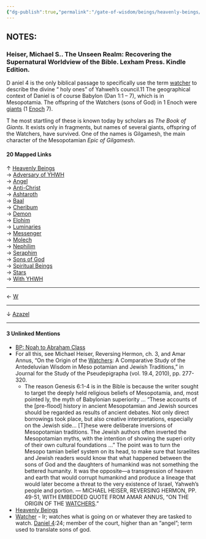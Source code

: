```yaml
---
{"dg-publish":true,"permalink":"/gate-of-wisdom/beings/heavenly-beings/watchers/","tags":["thebrain","GateWisdom","nothome","HeavenlyBeing","W"]}
---
```



## NOTES:

### Heiser, Michael S.. The Unseen Realm: Recovering the Supernatural Worldview of the Bible. Lexham Press. Kindle Edition.

  

D aniel 4 is the only biblical passage to specifically use the term [watcher](https://app.thebrain.com/brain/9d9e6e01-35d1-431b-8520-6e7ad360f8ce/Watchers?name=Watchers) to describe the divine “ holy ones” of Yahweh’s council.11 The geographical context of Daniel is of course Babylon (Dan 1:1 – 7), which is in Mesopotamia. The offspring of the Watchers (sons of God) in 1 Enoch were [giants](https://app.thebrain.com/brain/9d9e6e01-35d1-431b-8520-6e7ad360f8ce/Giant?name=Giant) (1 [Enoch](https://app.thebrain.com/brain/9d9e6e01-35d1-431b-8520-6e7ad360f8ce/Enoch116TheFallenAngels?name=Enoch%201-16%20The%20Fallen%20angels) 7).

  

T he most startling of these is known today by scholars as *The Book of Giants*. It exists only in fragments, but names of several giants, offspring of the Watchers, have survived. One of the names is Gilgamesh, the main character of the Mesopotamian *Epic of Gilgamesh*.

#### 20 Mapped Links

↑ [Heavenly Beings](https://app.thebrain.com/brain/9d9e6e01-35d1-431b-8520-6e7ad360f8ce/brain/9d9e6e01-35d1-431b-8520-6e7ad360f8ce/a2b06c00-a5b8-4f13-8677-ca03dc702389)  
→ [Adversary of YHWH](https://app.thebrain.com/brain/9d9e6e01-35d1-431b-8520-6e7ad360f8ce/brain/9d9e6e01-35d1-431b-8520-6e7ad360f8ce/9f2fe433-5c71-41c7-9875-63c2ab064e32)  
→ [Angel](https://app.thebrain.com/brain/9d9e6e01-35d1-431b-8520-6e7ad360f8ce/brain/9d9e6e01-35d1-431b-8520-6e7ad360f8ce/74b0d845-051b-46dc-8171-2a8067fae50c)  
→ [Anti-Christ](https://app.thebrain.com/brain/9d9e6e01-35d1-431b-8520-6e7ad360f8ce/brain/9d9e6e01-35d1-431b-8520-6e7ad360f8ce/e366452e-7779-4b81-a771-0bc6a4afff0b)  
→ [Ashtaroth](https://app.thebrain.com/brain/9d9e6e01-35d1-431b-8520-6e7ad360f8ce/brain/9d9e6e01-35d1-431b-8520-6e7ad360f8ce/c8754edb-f2a1-4718-8153-7a37415df619)  
→ [Baal](https://app.thebrain.com/brain/9d9e6e01-35d1-431b-8520-6e7ad360f8ce/brain/9d9e6e01-35d1-431b-8520-6e7ad360f8ce/52ae99ef-4f00-4df2-b991-28527bcb95d5)  
→ [Cheribum](https://app.thebrain.com/brain/9d9e6e01-35d1-431b-8520-6e7ad360f8ce/brain/9d9e6e01-35d1-431b-8520-6e7ad360f8ce/b15dddf0-e723-4cbf-b294-f26beb7272bc)  
→ [Demon](https://app.thebrain.com/brain/9d9e6e01-35d1-431b-8520-6e7ad360f8ce/brain/9d9e6e01-35d1-431b-8520-6e7ad360f8ce/d3c90959-a6f0-41f9-9d81-74bcdeb34c77)  
→ [Elohim](https://app.thebrain.com/brain/9d9e6e01-35d1-431b-8520-6e7ad360f8ce/brain/9d9e6e01-35d1-431b-8520-6e7ad360f8ce/85810880-89b8-4656-b570-36ef84538be1)  
→ [Luminaries](https://app.thebrain.com/brain/9d9e6e01-35d1-431b-8520-6e7ad360f8ce/brain/9d9e6e01-35d1-431b-8520-6e7ad360f8ce/1b5db18d-382b-4d42-9e8d-0030fb2f01bc)  
→ [Messenger](https://app.thebrain.com/brain/9d9e6e01-35d1-431b-8520-6e7ad360f8ce/brain/9d9e6e01-35d1-431b-8520-6e7ad360f8ce/7a2264d2-dd7b-46fb-b0e1-7425140cca8a)  
→ [Molech](https://app.thebrain.com/brain/9d9e6e01-35d1-431b-8520-6e7ad360f8ce/brain/9d9e6e01-35d1-431b-8520-6e7ad360f8ce/f98c172d-3db3-44a6-9bce-5fc0ac69bae9)  
→ [Nephilim](https://app.thebrain.com/brain/9d9e6e01-35d1-431b-8520-6e7ad360f8ce/brain/9d9e6e01-35d1-431b-8520-6e7ad360f8ce/de872c94-dd27-4e1d-8be8-0fdeb5aa828f)  
→ [Seraphim](https://app.thebrain.com/brain/9d9e6e01-35d1-431b-8520-6e7ad360f8ce/brain/9d9e6e01-35d1-431b-8520-6e7ad360f8ce/28c8ee36-150b-4112-b521-f8ac734c9030)  
→ [Sons of God](https://app.thebrain.com/brain/9d9e6e01-35d1-431b-8520-6e7ad360f8ce/brain/9d9e6e01-35d1-431b-8520-6e7ad360f8ce/7756e509-14fe-4791-b13b-830aa168727a)  
→ [Spiritual Beings](https://app.thebrain.com/brain/9d9e6e01-35d1-431b-8520-6e7ad360f8ce/brain/9d9e6e01-35d1-431b-8520-6e7ad360f8ce/1bd135e9-c363-4d6b-b78b-016b5d27a871)  
→ [Stars](https://app.thebrain.com/brain/9d9e6e01-35d1-431b-8520-6e7ad360f8ce/brain/9d9e6e01-35d1-431b-8520-6e7ad360f8ce/9396ae38-27c5-4691-95af-063296a8499d)  
→ [With YHWH](https://app.thebrain.com/brain/9d9e6e01-35d1-431b-8520-6e7ad360f8ce/brain/9d9e6e01-35d1-431b-8520-6e7ad360f8ce/068fcadf-5cba-45ea-b18b-b090281e9598)

---

← [W](https://app.thebrain.com/brain/9d9e6e01-35d1-431b-8520-6e7ad360f8ce/brain/9d9e6e01-35d1-431b-8520-6e7ad360f8ce/ce6ab20e-9ea3-40ba-8e55-17bbfa6fa291)

---

↓ [Azazel](https://app.thebrain.com/brain/9d9e6e01-35d1-431b-8520-6e7ad360f8ce/brain/9d9e6e01-35d1-431b-8520-6e7ad360f8ce/8ca98228-36a9-4243-bed0-fd5bbfeb0ee6)

---

#### 3 Unlinked Mentions

- [BP: Noah to Abraham Class](https://app.thebrain.com/brain/9d9e6e01-35d1-431b-8520-6e7ad360f8ce/brain/9d9e6e01-35d1-431b-8520-6e7ad360f8ce/611e8319-24fc-4a59-9292-52df4ca400ed)
- For all this, see Michael Heiser, Reversing Hermon, ch. 3, and Amar Annus, “On the Origin of the [Watchers](https://app.thebrain.com/brain/9d9e6e01-35d1-431b-8520-6e7ad360f8ce/5f42d718-00cf-4389-8f6f-09ae39d72ac1/611e8319-24fc-4a59-9292-52df4ca400ed/1298/98/8/638830372963228245): A Comparative Study of the Antedeluvian Wisdom in Meso potamian and Jewish Traditions,” in Journal for the Study of the Pseudepigrapha (vol. 19.4, 2010), pp. 277-320.
	- The reason Genesis 6:1-4 is in the Bible is because the writer sought to target the deeply held religious beliefs of Mesopotamia, and, most pointed ly, the myth of Babylonian superiority … “These accounts of the \[pre-flood\] history in ancient Mesopotamian and Jewish sources should be regarded as results of ancient debates. Not only direct borrowings took place, but also creative interpretations, especially on the Jewish side... \[T\]hese were deliberate inversions of Mesopotamian traditions. The Jewish authors often inverted the Mesopotamian myths, with the intention of showing the superi ority of their own cultural foundations …” The point was to turn the Mesopo tamian belief system on its head, to make sure that Israelites and Jewish readers would know that what happened between the sons of God and the daughters of humankind was not something the bettered humanity. It was the opposite—a transgression of heaven and earth that would corrupt humankind and produce a lineage that would later become a threat to the very existence of Israel, Yahweh’s people and portion. — MICHAEL HEISER, REVERSING HERMON, PP. 49-51, WITH EMBEDDED QUOTE FROM AMAR ANNUS, “ON THE ORIGIN OF THE [WATCHERS](https://app.thebrain.com/brain/9d9e6e01-35d1-431b-8520-6e7ad360f8ce/5f42d718-00cf-4389-8f6f-09ae39d72ac1/611e8319-24fc-4a59-9292-52df4ca400ed/1302/1204/8/638830372963228245).”
- [Heavenly Beings](https://app.thebrain.com/brain/9d9e6e01-35d1-431b-8520-6e7ad360f8ce/brain/9d9e6e01-35d1-431b-8520-6e7ad360f8ce/a2b06c00-a5b8-4f13-8677-ca03dc702389)
- [Watcher](https://app.thebrain.com/brain/9d9e6e01-35d1-431b-8520-6e7ad360f8ce/5f42d718-00cf-4389-8f6f-09ae39d72ac1/a2b06c00-a5b8-4f13-8677-ca03dc702389/20/2/7/638909828336173437) - Ir; watches what is going on or whatever they are tasked to watch. [Daniel 4](https://app.thebrain.com/brain/9d9e6e01-35d1-431b-8520-6e7ad360f8ce/Daniel4):24; member of the court, higher than an “angel”; term used to translate sons of god.